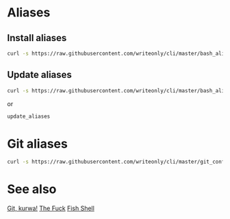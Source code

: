 # Aliases

## Install aliases

```bash
curl -s https://raw.githubusercontent.com/writeonly/cli/master/bash_aliases_install.sh | bash
```

## Update aliases
```bash
curl -s https://raw.githubusercontent.com/writeonly/cli/master/bash_aliases_update.sh | bash
```
or
```bash
update_aliases
```

# Git aliases
```bash
curl -s https://raw.githubusercontent.com/writeonly/cli/master/git_config.sh | bash
```

# See also
[Git, kurwa!](https://github.com/jakubnabrdalik/gitkurwa)
[The Fuck](https://github.com/nvbn/thefuck)
[Fish Shell](https://github.com/fish-shell/fish-shell/)

